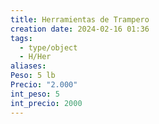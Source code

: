 ```yaml
---
title: Herramientas de Trampero
creation date: 2024-02-16 01:36
tags:
  - type/object
  - H/Her
aliases: 
Peso: 5 lb
Precio: "2.000"
int_peso: 5
int_precio: 2000
---
```


